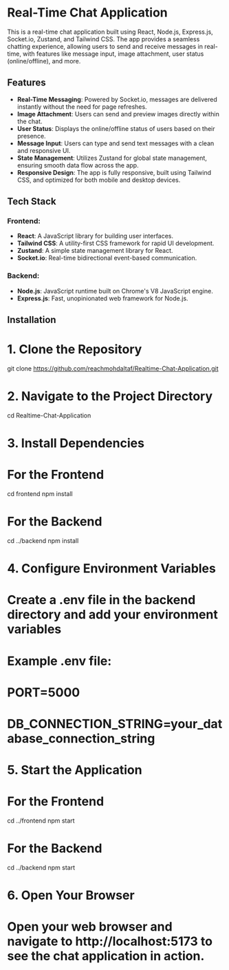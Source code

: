 # Real-Time Chat Application

This is a real-time chat application built using React, Node.js, Express.js, Socket.io, Zustand, and Tailwind CSS. The app provides a seamless chatting experience, allowing users to send and receive messages in real-time, with features like message input, image attachment, user status (online/offline), and more.

## Features

- **Real-Time Messaging**: Powered by Socket.io, messages are delivered instantly without the need for page refreshes.
- **Image Attachment**: Users can send and preview images directly within the chat.
- **User Status**: Displays the online/offline status of users based on their presence.
- **Message Input**: Users can type and send text messages with a clean and responsive UI.
- **State Management**: Utilizes Zustand for global state management, ensuring smooth data flow across the app.
- **Responsive Design**: The app is fully responsive, built using Tailwind CSS, and optimized for both mobile and desktop devices.

## Tech Stack

### Frontend:
- **React**: A JavaScript library for building user interfaces.
- **Tailwind CSS**: A utility-first CSS framework for rapid UI development.
- **Zustand**: A simple state management library for React.
- **Socket.io**: Real-time bidirectional event-based communication.

### Backend:
- **Node.js**: JavaScript runtime built on Chrome's V8 JavaScript engine.
- **Express.js**: Fast, unopinionated web framework for Node.js.

## Installation

# 1. Clone the Repository
git clone https://github.com/reachmohdaltaf/Realtime-Chat-Application.git

# 2. Navigate to the Project Directory
cd Realtime-Chat-Application

# 3. Install Dependencies

# For the Frontend
cd frontend
npm install

# For the Backend
cd ../backend
npm install

# 4. Configure Environment Variables
# Create a .env file in the backend directory and add your environment variables
# Example .env file:
# PORT=5000
# DB_CONNECTION_STRING=your_database_connection_string

# 5. Start the Application

# For the Frontend
cd ../frontend
npm start

# For the Backend
cd ../backend
npm start

# 6. Open Your Browser
# Open your web browser and navigate to http://localhost:5173 to see the chat application in action.
